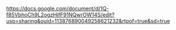 https://docs.google.com/document/d/1Q-f85VbhoCh9L2ogzHifF91NQwrOW14S/edit?usp=sharing&ouid=113876890049258621232&rtpof=true&sd=true
